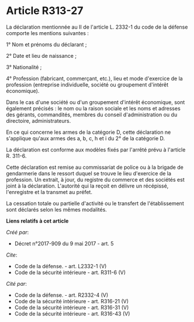 # Article R313-27

La déclaration mentionnée au II de l'article L. 2332-1 du code de la défense comporte les mentions suivantes : 

1° Nom et prénoms du déclarant ; 

2° Date et lieu de naissance ; 

3° Nationalité ; 

4° Profession (fabricant, commerçant, etc.), lieu et mode d'exercice de la profession (entreprise individuelle, société ou
groupement d'intérêt économique). 

Dans le cas d'une société ou d'un groupement d'intérêt économique, sont également précisés : le nom ou la raison sociale et
les noms et adresses des gérants, commandités, membres du conseil d'administration ou du directoire, administrateurs. 

En ce qui concerne les armes de la catégorie D, cette déclaration ne s'applique qu'aux armes des a, b, c, h et i du 2° de la
catégorie D. 

La déclaration est conforme aux modèles fixés par l'arrêté prévu à l'article R. 311-6. 

Cette déclaration est remise au commissariat de police ou à la brigade de gendarmerie dans le ressort duquel se trouve le
lieu d'exercice de la profession. Un extrait, à jour, du registre du commerce et des sociétés est joint à la déclaration.
L'autorité qui la reçoit en délivre un récépissé, l'enregistre et la transmet au préfet. 

La cessation totale ou partielle d'activité ou le transfert de l'établissement sont déclarés selon les mêmes modalités.

**Liens relatifs à cet article**

_Créé par_:

  - Décret n°2017-909 du 9 mai 2017 - art. 5

_Cite_:

  - Code de la défense. - art. L2332-1 (V)
  - Code de la sécurité intérieure - art. R311-6 (V)

_Cité par_:

  - Code de la défense. - art. R2332-4 (V)
  - Code de la sécurité intérieure - art. R316-21 (V)
  - Code de la sécurité intérieure - art. R316-31 (V)
  - Code de la sécurité intérieure - art. R316-43 (V)
